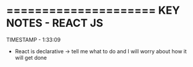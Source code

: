 =====================
KEY NOTES - REACT JS
=====================
TIMESTAMP - 1:33:09
- React is declarative -> tell me what to do and I will worry about how it will get done